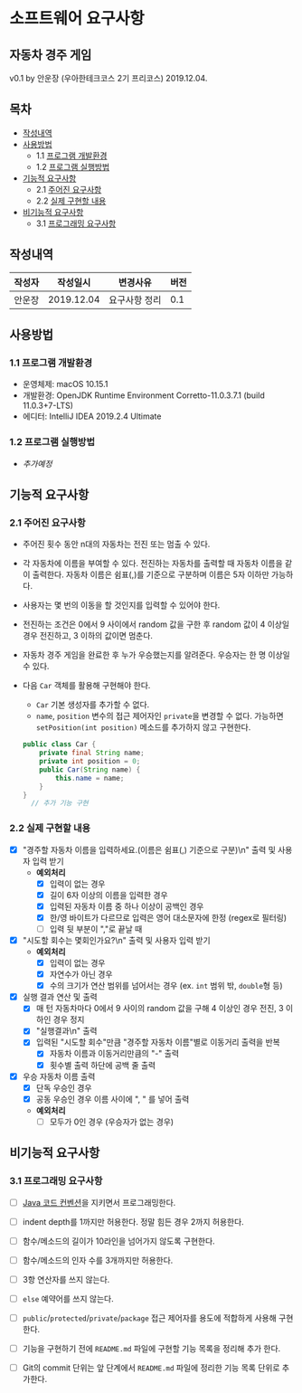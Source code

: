 # 소프트웨어 요구사항
## 자동차 경주 게임
v0.1 by
안운장
(우아한테크코스 2기 프리코스)
2019.12.04.

## 목차
  * [작성내역](#작성내역)
  * [사용방법](#사용방법)
    * 1.1 [프로그램 개발환경](#11-프로그램-개발환경)
    * 1.2 [프로그램 실행방법](#12-프로그램-실행방법)
  * [기능적 요구사항](#기능적-요구사항)
    * 2.1 [주어진 요구사항](#21-주어진-요구사항)
    * 2.2 [실제 구현할 내용](#22-실제-구현할-내용)
  * [비기능적 요구사항](#비기능적-요구사항)
    * 3.1 [프로그래밍 요구사항](#31-프로그래밍-요구사항)

## 작성내역
| 작성자 | 작성일시 | 변경사유 | 버전 |
| ------ | -------- | ---------| -----|
| 안운장 | 2019.12.04 | 요구사항 정리 | 0.1 |

## 사용방법
### 1.1 프로그램 개발환경

- 운영체제: macOS 10.15.1
- 개발환경: OpenJDK Runtime Environment Corretto-11.0.3.7.1 (build 11.0.3+7-LTS)
- 에디터: IntelliJ IDEA 2019.2.4 Ultimate

### 1.2 프로그램 실행방법

- _추가예정_

## 기능적 요구사항

### 2.1 주어진 요구사항
- 주어진 횟수 동안 n대의 자동차는 전진 또는 멈출 수 있다.
- 각 자동차에 이름을 부여할 수 있다. 전진하는 자동차를 출력할 때 자동차 이름을 같이 출력한다. 자동차 이름은 쉼표(,)를 기준으로 구분하며 이름은 5자 이하만 가능하다.
- 사용자는 몇 번의 이동을 할 것인지를 입력할 수 있어야 한다.
- 전진하는 조건은 0에서 9 사이에서 random 값을 구한 후 random 값이 4 이상일 경우 전진하고, 3 이하의 값이면 멈춘다.
- 자동차 경주 게임을 완료한 후 누가 우승했는지를 알려준다. 우승자는 한 명 이상일 수 있다.
- 다음 `Car` 객체를 활용해 구현해야 한다.
  - `Car` 기본 생성자를 추가할 수 없다.
  - `name`, `position` 변수의 접근 제어자인 `private`을 변경할 수 없다. 가능하면 `setPosition(int position)` 메소드를 추가하지 않고 구현한다.
  
  ```java
  public class Car {
      private final String name;
      private int position = 0;
      public Car(String name) {
          this.name = name;
      }
  }
    // 추가 기능 구현
  ```

### 2.2 실제 구현할 내용
- [x] "경주할 자동차 이름을 입력하세요.(이름은 쉼표(,) 기준으로 구분)\n" 출력 및 사용자 입력 받기
  - **예외처리**   
    - [x] 입력이 없는 경우
    - [x] 길이 6자 이상의 이름을 입력한 경우
    - [x] 입력된 자동차 이름 중 하나 이상이 공백인 경우
    - [x] 한/영 바이트가 다르므로 입력은 영어 대소문자에 한정 (regex로 필터링)
    - [ ] 입력 뒷 부분이 ","로 끝날 때
    
- [x] "시도할 회수는 몇회인가요?\n" 출력 및 사용자 입력 받기
  - **예외처리**
    - [x] 입력이 없는 경우
    - [x] 자연수가 아닌 경우
    - [x] 수의 크기가 연산 범위를 넘어서는 경우 (ex. `int` 범위 밖, `double`형 등)
    
- [x] 실행 결과 연산 및 출력
  - [x] 매 턴 자동차마다 0에서 9 사이의 random 값을 구해 4 이상인 경우 전진, 3 이하인 경우 정지
  - [x] "실행결과\n" 출력
  - [x] 입력된 "시도할 회수"만큼 "경주할 자동차 이름"별로 이동거리 출력을 반복
    - [x] 자동차 이름과 이동거리만큼의 "-" 출력
    - [x] 횟수별 출력 하단에 공백 줄 출력
    
- [x] 우승 자동차 이름 출력
  - [x] 단독 우승인 경우
  - [x] 공동 우승인 경우 이름 사이에 ", " 를 넣어 출력
  - **예외처리**
    - [ ] 모두가 0인 경우 (우승자가 없는 경우) 

## 비기능적 요구사항

### 3.1 프로그래밍 요구사항
- [ ] [Java 코드 컨벤션](https://naver.github.io/hackday-conventions-java/)을 지키면서 프로그래밍한다.
- [ ] indent depth를 1까지만 허용한다. 정말 힘든 경우 2까지 허용한다.
- [ ] 함수/메소드의 길이가 10라인을 넘어가지 않도록 구현한다.
- [ ] 함수/메소드의 인자 수를 3개까지만 허용한다.
- [ ] 3항 연산자를 쓰지 않는다.
- [ ] `else` 예약어를 쓰지 않는다.
- [ ] `public`/`protected`/`private`/`package` 접근 제어자를 용도에 적합하게 사용해 구현한다.
- [ ] 기능을 구현하기 전에 `README.md` 파일에 구현할 기능 목록을 정리해 추가 한다.
- [ ] Git의 commit 단위는 앞 단계에서 `README.md` 파일에 정리한 기능 목록 단위로 추가한다.

